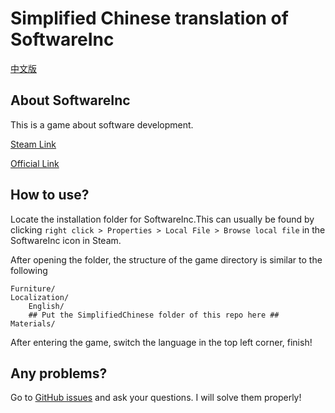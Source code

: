# Simplified Chinese translation of SoftwareInc

[中文版](./README.md)

## About SoftwareInc

This is a game about software development.

[Steam Link](https://store.steampowered.com/app/362620)

[Official Link](https://softwareinc.coredumping.com/)

## How to use?

Locate the installation folder for SoftwareInc.This can usually be found by clicking `right click > Properties > Local File > Browse local file` in the SoftwareInc icon in Steam.

After opening the folder, the structure of the game directory is similar to the following

```
Furniture/
Localization/
    English/
    ## Put the SimplifiedChinese folder of this repo here ##
Materials/
```

After entering the game, switch the language in the top left corner, finish!

## Any problems?

Go to [GitHub issues](https://github.com/bmyjacks/SoftwareIncSimplifiedChinese/issues) and ask your questions. I will solve them properly!